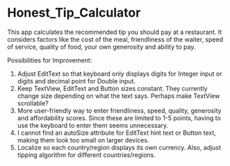 # Honest_Tip_Calculator

This app calculates the recommended tip you should pay at a restaurant. 
It considers factors like the cost of the meal, friendliness of the waiter, speed of service, quality of food, your own generosity and ability to pay.

Possibilities for Improvement:

1. Adjust EditText so that keyboard only displays digits for Integer input or digits and decimal point for Double input.
2. Keep TextView, EditText and Button sizes constant. They currently change size depending on what the text says. Perhaps make TextView scrollable?
3. More user-friendly way to enter friendliness, speed, quality, generosity and affordability scores. Since these are limited to 1-5 points, having to use the keyboard to enter them seems unnecessary.
4. I cannot find an autoSize attribute for EditText hint text or Button text, making them look too small on larger devices.
5. Localize so each country/region displays its own currency. Also, adjust tipping algorithm for different countries/regions. 
